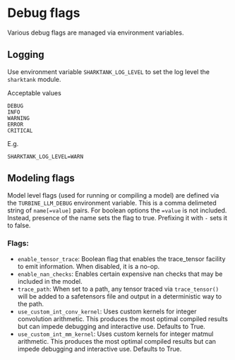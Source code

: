 # Debug flags

Various debug flags are managed via environment variables.

## Logging

Use environment variable `SHARKTANK_LOG_LEVEL` to set the log level the `sharktank` module.

Acceptable values
```
DEBUG
INFO
WARNING
ERROR
CRITICAL
```

E.g.
```
SHARKTANK_LOG_LEVEL=WARN
```

## Modeling flags

Model level flags (used for running or compiling a model) are defined via the
`TURBINE_LLM_DEBUG` environment variable. This is a comma delimeted string of
`name[=value]` pairs. For boolean options the `=value` is not included. Instead,
presence of the name sets the flag to true. Prefixing it with `-` sets it to
false.

### Flags:

* `enable_tensor_trace`: Boolean flag that enables the trace_tensor facility
  to emit information. When disabled, it is a no-op.
* `enable_nan_checks`: Enables certain expensive nan checks that may be
  included in the model.
* `trace_path`: When set to a path, any tensor traced via
  `trace_tensor()` will be added to a safetensors file and output
  in a deterministic way to the path.
* `use_custom_int_conv_kernel`: Uses custom kernels for integer convolution
  arithmetic. This produces the most optimal compiled results but can impede
  debugging and interactive use. Defaults to True.
* `use_custom_int_mm_kernel`: Uses custom kernels for integer matmul
  arithmetic. This produces the most optimal compiled results but can impede
  debugging and interactive use. Defaults to True.
